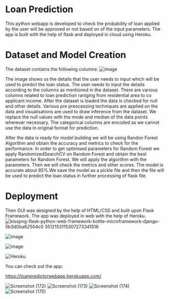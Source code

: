 # Loan Prediction 
This python webapp is developed to check the probability of loan applied by the user will be approved or not based on of the input parameters.
The app is built with the help of flask and deployed in cloud using Heroku.

# Dataset and Model Creation
The dataset contains the following columns:
![image](https://user-images.githubusercontent.com/76935226/148782436-a1872c35-eaca-40bf-a6ca-40c866dbcce1.png)

The image shows us the details that the user needs to input which will be used to predict the loan status.
The user needs to input the details according to the columns as mentioned in the dataset. There are various columns related to loan prediction raniging from residential area to co applicant income.
After the dataset is loaded the data is checked for null and other details. Various pre preocessing techniques are applied on the data and visualisations are used to draw inference from the dataset. We replace the null values with the mode and median of the data points wherever necessary. The categorical columns are encoded as we cannot use the data in original format for prediction.

After the data is ready for model building we will be  using  Randon Forest Algorithm and obtain the accuracy and metrics to check for the performance. In order to get optimised parameters for Random Forest we apply RandomizedSearchCV on Random Forest and obtain the best parameters for Random Forest. We will apply the algorithm with the parameters. Then we will check the metrics and other scores. The model is accurate about 85%.We save  the model as a pickle file and then the file will be used to predict the loan status in further processing of flask file.

# Deployment
Then GUI was designed by the help of HTML/CSS and bulit upon Flask Framework. The app was deployed in web with the help of Heroku.
![kisspng-flask-python-web-framework-bottle-microframework-django-5b3d0ba62504c0 3512153115307273341516](https://user-images.githubusercontent.com/76935226/148791161-269cad5c-7045-4faa-9dd9-c6e74d266df0.jpg)

![image](https://user-images.githubusercontent.com/76935226/140600298-11b355f2-f0f1-453a-a860-a984817597b5.png)

![image](https://user-images.githubusercontent.com/76935226/150634420-34207f18-c7c7-4694-b08b-e5d02dc78d41.png)

![Heroku](https://user-images.githubusercontent.com/76935226/150634597-97758c9f-cc00-47fa-8a2b-9692a81c6fc0.png)






You can check out the app:

https://loanpredictorwebapp.herokuapp.com/



![Screenshot (172)](https://user-images.githubusercontent.com/76935226/148762440-674d6a0e-4c4e-4097-b42d-66f22d344f0c.png)
![Screenshot (173)](https://user-images.githubusercontent.com/76935226/148762456-194aa04a-f5cb-4bfb-8455-015f83d7be9e.png)
![Screenshot (174)](https://user-images.githubusercontent.com/76935226/148762472-17379c80-935c-4def-9eba-dfb2955cdab1.png)
![Screenshot (175)](https://user-images.githubusercontent.com/76935226/148762490-94820b8d-351d-4a9f-a66f-5e015417823c.png)
